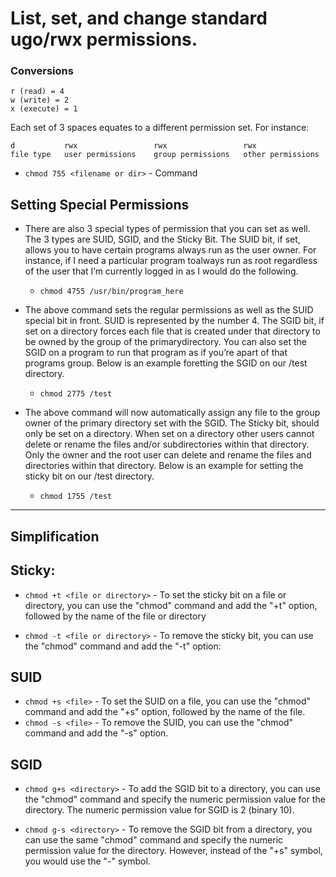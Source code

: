 # List, set, and change standard ugo/rwx permissions.

### Conversions

```
r (read) = 4
w (write) = 2
x (execute) = 1
```


Each set of 3 spaces equates to a different permission set. For instance:
```
d			rwx					rwx					rwx
file type 	user permissions 	group permissions 	other permissions
```

* `chmod 755 <filename or dir>`  - Command


## Setting Special Permissions

* There are also 3 special types of permission that you can set as well. The 3 types are SUID, SGID, and the Sticky Bit.
The SUID bit, if set, allows you to have certain programs always run as the user owner. For instance, if I need a particular program toalways run as root regardless of the user that I’m currently logged in as I would do the following.

	* `chmod 4755 /usr/bin/program_here`
	

* The above command sets the regular permissions as well as the SUID special bit in front. SUID is represented by the number 4.
The SGID bit, if set on a directory forces each file that is created under that directory to be owned by the group of the primarydirectory. You can also set the SGID on a program to run that program as if you’re apart of that programs group. Below is an example foretting the SGID on our /test directory.

	* `chmod 2775 /test`


* The above command will now automatically assign any file to the group owner of the primary directory set with the SGID.
The Sticky bit, should only be set on a directory. When set on a directory other users cannot delete or rename the files and/or subdirectories within that directory. Only the owner and the root user can delete and rename the files and directories within that directory. Below is an example for setting the sticky bit on our /test directory.

	* `chmod 1755 /test`

--- 
## Simplification

## Sticky:

* `chmod +t <file or directory>` - To set the sticky bit on a file or directory, you can use the "chmod" command and add the "+t" option, followed by the name of the file or directory

* `chmod -t <file or directory>` - To remove the sticky bit, you can use the "chmod" command and add the "-t" option:

## SUID

* `chmod +s <file>` - To set the SUID on a file, you can use the "chmod" command and add the "+s" option, followed by the name of the file.
* `chmod -s <file>` - To remove the SUID, you can use the "chmod" command and add the "-s" option.

## SGID

* `chmod g+s <directory>` - To add the SGID bit to a directory, you can use the "chmod" command and specify the numeric permission value for the directory. The numeric permission value for SGID is 2 (binary 10).

* `chmod g-s <directory>` - To remove the SGID bit from a directory, you can use the same "chmod" command and specify the numeric permission value for the directory. However, instead of the "+s" symbol, you would use the "-" symbol. 









	
	


